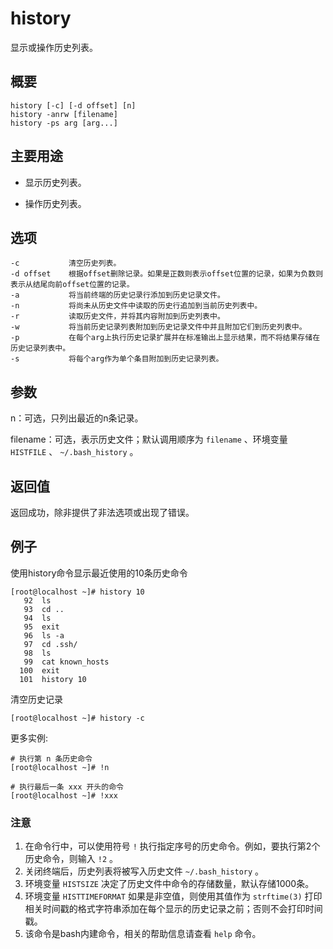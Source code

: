#  history

显示或操作历史列表。

##  概要

    
    
    history [-c] [-d offset] [n]
    history -anrw [filename]
    history -ps arg [arg...]
    

##  主要用途

  * 显示历史列表。 

  * 操作历史列表。 

##  选项

    
    
    -c           清空历史列表。
    -d offset    根据offset删除记录。如果是正数则表示offset位置的记录，如果为负数则表示从结尾向前offset位置的记录。
    -a           将当前终端的历史记录行添加到历史记录文件。
    -n           将尚未从历史文件中读取的历史行追加到当前历史列表中。
    -r           读取历史文件，并将其内容附加到历史列表中。
    -w           将当前历史记录列表附加到历史记录文件中并且附加它们到历史列表中。
    -p           在每个arg上执行历史记录扩展并在标准输出上显示结果，而不将结果存储在历史记录列表中。
    -s           将每个arg作为单个条目附加到历史记录列表。
    

##  参数

n：可选，只列出最近的n条记录。

filename：可选，表示历史文件；默认调用顺序为 ` filename ` 、环境变量 ` HISTFILE ` 、 ` ~/.bash_history
` 。

##  返回值

返回成功，除非提供了非法选项或出现了错误。

##  例子

使用history命令显示最近使用的10条历史命令

    
    
    [root@localhost ~]# history 10
       92  ls
       93  cd ..
       94  ls
       95  exit
       96  ls -a
       97  cd .ssh/
       98  ls
       99  cat known_hosts
      100  exit
      101  history 10
    

清空历史记录

    
    
    [root@localhost ~]# history -c
    

更多实例:

    
    
    # 执行第 n 条历史命令
    [root@localhost ~]# !n
    
    # 执行最后一条 xxx 开头的命令
    [root@localhost ~]# !xxx
    

###  注意

  1. 在命令行中，可以使用符号 ` ! ` 执行指定序号的历史命令。例如，要执行第2个历史命令，则输入 ` !2 ` 。 
  2. 关闭终端后，历史列表将被写入历史文件 ` ~/.bash_history ` 。 
  3. 环境变量 ` HISTSIZE ` 决定了历史文件中命令的存储数量，默认存储1000条。 
  4. 环境变量 ` HISTTIMEFORMAT ` 如果是非空值，则使用其值作为 ` strftime(3) ` 打印相关时间戳的格式字符串添加在每个显示的历史记录之前；否则不会打印时间戳。 
  5. 该命令是bash内建命令，相关的帮助信息请查看 ` help ` 命令。 


